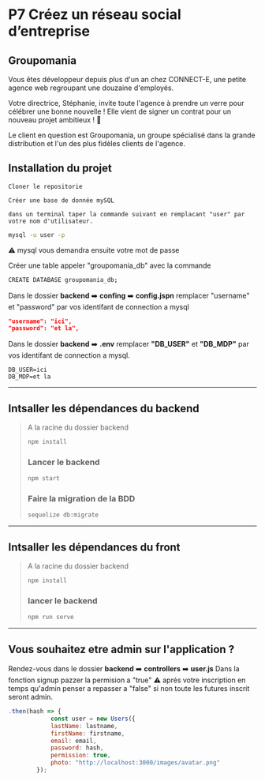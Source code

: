 # **P7 Créez un réseau social d’entreprise**

## Groupomania

Vous êtes développeur depuis plus d'un an chez CONNECT-E, une petite agence web regroupant une douzaine d'employés.

Votre directrice, Stéphanie, invite toute l'agence à prendre un verre pour célébrer une bonne nouvelle ! Elle vient de signer un contrat pour un nouveau projet ambitieux ! 🥂

Le client en question est Groupomania, un groupe spécialisé dans la grande distribution et l'un des plus fidèles clients de l'agence.

## Installation du projet

    Cloner le repositorie

    Créer une base de donnée mySQL

    dans un terminal taper la commande suivant en remplacant "user" par votre nom d'utilisateur.

```bash
mysql -u user -p
```

⚠️ mysql vous demandra ensuite votre mot de passe

Créer une table appeler "groupomania_db" avec la commande

```bash
CREATE DATABASE groupomania_db;
```

Dans le dossier **backend** ➡️ **confing** ➡️ **config.jspn** remplacer "username" et "password" par vos identifant de connection a mysql

```json
"username": "ici",
"password": "et la",
```

Dans le dossier **backend** ➡️ **.env** remplacer **"DB_USER"** et **"DB_MDP"** par vos identifant de connection a mysql.

```env
DB_USER=ici
DB_MDP=et la
```

---

## Intsaller les dépendances du backend

> A la racine du dossier backend
>
> ```bash
> npm install
> ```
>
> ### Lancer le backend
>
> ```bash
> npm start
> ```
>
> ### Faire la migration de la BDD
>
> ```bash
> sequelize db:migrate
> ```

---

## Intsaller les dépendances du front

> A la racine du dossier backend
>
> ```bash
> npm install
> ```
>
> ### lancer le backend
>
> ```bash
> npm run serve
> ```

---

## **Vous souhaitez etre admin sur l'application ?**

Rendez-vous dans le dossier **backend** ➡️ **controllers** ➡️ **user.js**
Dans la fonction signup pazzer la permision a "true"
⚠️ aprés votre inscription en temps qu'admin penser a repasser a "false" si non toute les futures inscrit seront admin.

```js
.then(hash => {
            const user = new Users({
            lastName: lastname,
            firstName: firstname,
            email: email,
            password: hash,
            permission: true,
            photo: "http://localhost:3000/images/avatar.png"
        });
```
